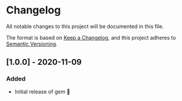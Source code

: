 # Changelog

All notable changes to this project will be documented in this file.

The format is based on [Keep a Changelog](https://keepachangelog.com/en/1.0.0/),
and this project adheres to [Semantic Versioning](https://semver.org/spec/v2.0.0.html).

## [1.0.0] - 2020-11-09
### Added
- Initial release of gem 🎉


[Unreleased]: https://github.com/jemmaissroff/find_github_email/releases/tag/v1.0.0
